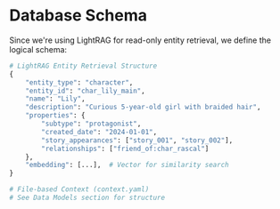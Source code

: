 # Database Schema

Since we're using LightRAG for read-only entity retrieval, we define the logical schema:

```python
# LightRAG Entity Retrieval Structure
{
    "entity_type": "character",
    "entity_id": "char_lily_main",
    "name": "Lily",
    "description": "Curious 5-year-old girl with braided hair",
    "properties": {
        "subtype": "protagonist",
        "created_date": "2024-01-01",
        "story_appearances": ["story_001", "story_002"],
        "relationships": ["friend_of:char_rascal"]
    },
    "embedding": [...],  # Vector for similarity search
}

# File-based Context (context.yaml)
# See Data Models section for structure
```
